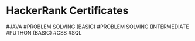 # HackerRank Certificates

#JAVA
#PROBLEM SOLVING (BASIC)
#PROBLEM SOLVING (INTERMEDIATE
#PUTHON (BASIC)
#CSS
#SQL
